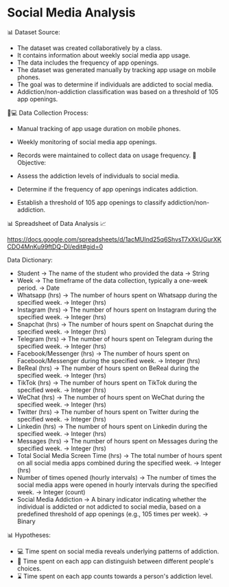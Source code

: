 # Social Media Analysis

📊 Dataset Source:

- The dataset was created collaboratively by a class.
- It contains information about weekly social media app usage.  
- The data includes the frequency of app openings.  
- The dataset was generated manually by tracking app usage on mobile phones.  
- The goal was to determine if individuals are addicted to social media.  
- Addiction/non-addiction classification was based on a threshold of 105 app openings.  

📱💻 Data Collection Process:

- Manual tracking of app usage duration on mobile phones.
- Weekly monitoring of social media app openings.
- Records were maintained to collect data on usage frequency.
🎯 Objective:

- Assess the addiction levels of individuals to social media.
- Determine if the frequency of app openings indicates addiction.
- Establish a threshold of 105 app openings to classify addiction/non-addiction.

📊 Spreadsheet of Data Analysis 📈

https://docs.google.com/spreadsheets/d/1acMUlnd25q6ShvsT7xXkUGurXKCDO4MnKu99ftDQ-DI/edit#gid=0

Data Dictionary:

- Student -> The name of the student who provided the data -> String 
- Week -> The timeframe of the data collection, typically a one-week period. -> Date 
- Whatsapp (hrs) -> The number of hours spent on Whatsapp during the specified week. -> Integer (hrs) 
- Instagram (hrs) -> The number of hours spent on Instagram during the specified week. -> Integer (hrs) 
- Snapchat (hrs) -> The number of hours spent on Snapchat during the specified week. -> Integer (hrs) 
- Telegram (hrs) -> The number of hours spent on Telegram during the specified week. -> Integer (hrs) 
- Facebook/Messenger (hrs) -> The number of hours spent on Facebook/Messenger during the specified week. -> Integer (hrs) 
- BeReal (hrs) -> The number of hours spent on BeReal during the specified week. -> Integer (hrs) 
- TikTok (hrs) -> The number of hours spent on TikTok during the specified week. -> Integer (hrs) 
- WeChat (hrs) -> The number of hours spent on WeChat during the specified week. -> Integer (hrs) 
- Twitter (hrs) -> The number of hours spent on Twitter during the specified week. -> Integer (hrs)
- Linkedin (hrs) -> The number of hours spent on Linkedin during the specified week. -> Integer (hrs) 
- Messages (hrs) -> The number of hours spent on Messages during the specified week. -> Integer (hrs) 
- Total Social Media Screen Time (hrs) -> The total number of hours spent on all social media apps combined during the specified week. -> Integer (hrs) 
- Number of times opened (hourly intervals) -> The number of times the social media apps were opened in hourly intervals during the specified week. -> Integer (count)
- Social Media Addiction -> A binary indicator indicating whether the individual is addicted or not addicted to social media, based on a predefined threshold of app openings (e.g., 105 times per week). -> Binary

📊 Hypotheses:

- 💻 Time spent on social media reveals underlying patterns of addiction.
- 🤔 Time spent on each app can distinguish between different people's choices.
- ⌛️ Time spent on each app counts towards a person's addiction level.
